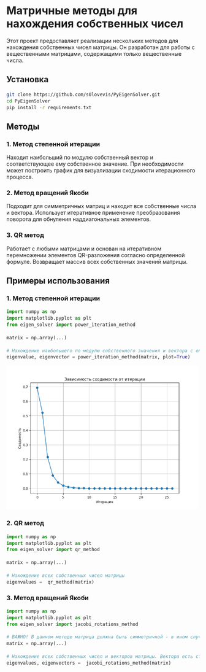 # Матричные методы для нахождения собственных чисел

Этот проект предоставляет реализации нескольких методов для нахождения собственных чисел матрицы. Он разработан для работы с вещественными матрицами, содержащими только вещественные числа.

## Установка

```bash
git clone https://github.com/s0lovevis/PyEigenSolver.git
cd PyEigenSolver
pip install -r requirements.txt
```

## Методы

### 1. Метод степенной итерации

Находит наибольший по модулю собственный вектор и соответствующее ему собственное значение. При необходимости может построить график для визуализации сходимости итерационного процесса.

### 2. Метод вращений Якоби

Подходит для симметричных матриц и находит все собственные числа и вектора. Использует итеративное применение преобразования поворота для обнуления наддиагональных элементов.

### 3. QR метод

Работает с любыми матрицами и основан на итеративном перемножении элементов QR-разложения согласно определенной формуле. Возвращает массив всех собственных значений матрицы.

## Примеры использования

### 1. Метод степенной итерации

```python
import numpy as np
import matplotlib.pyplot as plt
from eigen_solver import power_iteration_method

matrix = np.array(...)

# Нахождение наибольшего по модулю собственного значения и вектора с опцией графика
eigenvalue, eigenvector = power_iteration_method(matrix, plot=True)
```
<img src="convergence_plot.png" width="500">

### 2. QR метод

```python
import numpy as np
import matplotlib.pyplot as plt
from eigen_solver import qr_method

matrix = np.array(...)

# Нахождение всех собственных чисел матрицы
eigenvalues =  qr_method(matrix)
```

### 3. Метод вращений Якоби

```python
import numpy as np
import matplotlib.pyplot as plt
from eigen_solver import jacobi_rotations_method

# ВАЖНО! В данном методе матрица должна быть симметричной - в ином случае получаем исключение
matrix = np.array(...)

# Нахождение всех собственных чисел и векторов матрицы. Вектора есть столбцы в eigenvectors
eigenvalues, eigenvectors =  jacobi_rotations_method(matrix)
```